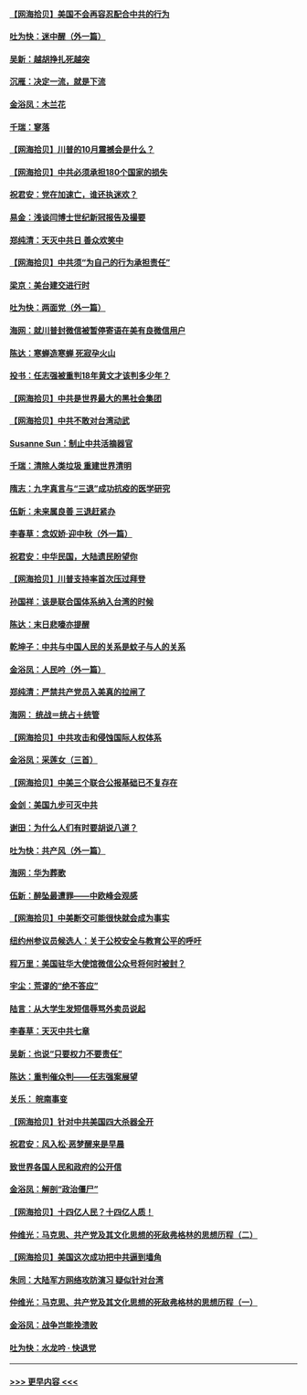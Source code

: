 #### [【网海拾贝】美国不会再容忍配合中共的行为](../pages/nsc993/n12433808.md?t=09281002) 
#### [吐为快：迷中醒（外一篇）](../pages/nsc993/n12433585.md?t=09281002) 
#### [吴新：越胡挣扎死越突](../pages/nsc993/n12433562.md?t=09281002) 
#### [沉雁：决定一流，就是下流](../pages/nsc993/n12432128.md?t=09281002) 
#### [金浴凤：木兰花](../pages/nsc993/n12432124.md?t=09281002) 
#### [千瑞：寥落](../pages/nsc993/n12432071.md?t=09281002) 
#### [【网海拾贝】川普的10月震撼会是什么？](../pages/nsc993/n12431624.md?t=09281002) 
#### [【网海拾贝】中共必须承担180个国家的损失](../pages/nsc993/n12428893.md?t=09281002) 
#### [祝君安：党在加速亡，谁还执迷欢？](../pages/nsc993/n12428652.md?t=09281002) 
#### [易金：浅谈闫博士世纪新冠报告及撮要](../pages/nsc993/n12426822.md?t=09281002) 
#### [郑纯清：天灭中共日 善众欢笑中](../pages/nsc993/n12426784.md?t=09281002) 
#### [【网海拾贝】中共须“为自己的行为承担责任”](../pages/nsc993/n12426067.md?t=09281002) 
#### [梁京：美台建交进行时](../pages/nsc993/n12424066.md?t=09281002) 
#### [吐为快：两面党（外一篇）](../pages/nsc993/n12424043.md?t=09281002) 
#### [海网：就川普封微信被暂停寄语在美有良微信用户](../pages/nsc993/n12424021.md?t=09281002) 
#### [陈达：寒蝉造寒蝉 死寂孕火山](../pages/nsc993/n12423958.md?t=09281002) 
#### [投书：任志强被重判18年黄文才该判多少年？](../pages/nsc993/n12423672.md?t=09281002) 
#### [【网海拾贝】中共是世界最大的黑社会集团](../pages/nsc993/n12423543.md?t=09281002) 
#### [【网海拾贝】中共不敢对台湾动武](../pages/nsc993/n12421418.md?t=09281002) 
#### [Susanne Sun：制止中共活摘器官](../pages/nsc993/n12419654.md?t=09281002) 
#### [千瑞：清除人类垃圾 重建世界清明](../pages/nsc993/n12419414.md?t=09281002) 
#### [隋志：九字真言与“三退”成功抗疫的医学研究](../pages/nsc993/n12419248.md?t=09281002) 
#### [伍新：未来属良善 三退赶紧办](../pages/nsc993/n12418496.md?t=09281002) 
#### [李春草：念奴娇·迎中秋（外一篇）](../pages/nsc993/n12418465.md?t=09281002) 
#### [祝君安：中华民国，大陆遗民盼望你](../pages/nsc993/n12418089.md?t=09281002) 
#### [【网海拾贝】川普支持率首次压过拜登](../pages/nsc993/n12418050.md?t=09281002) 
#### [孙国祥：该是联合国体系纳入台湾的时候](../pages/nsc993/n12417369.md?t=09281002) 
#### [陈达：末日悲嚎亦提醒](../pages/nsc993/n12416736.md?t=09281002) 
#### [乾坤子：中共与中国人民的关系是蚊子与人的关系](../pages/nsc993/n12416632.md?t=09281002) 
#### [金浴凤：人民吟（外一篇）](../pages/nsc993/n12416567.md?t=09281002) 
#### [郑纯清：严禁共产党员入美真的拉闸了](../pages/nsc993/n12416550.md?t=09281002) 
#### [海网： 统战＝统占＋统管](../pages/nsc993/n12416404.md?t=09281002) 
#### [【网海拾贝】中共攻击和侵蚀国际人权体系](../pages/nsc993/n12416250.md?t=09281002) 
#### [金浴凤：采莲女（三首）](../pages/nsc993/n12415517.md?t=09281002) 
#### [【网海拾贝】中美三个联合公报基础已不复存在](../pages/nsc993/n12415054.md?t=09281002) 
#### [金剑：美国九步可灭中共](../pages/nsc993/n12413183.md?t=09281002) 
#### [谢田：为什么人们有时要胡说八道？](../pages/nsc993/n12411861.md?t=09281002) 
#### [吐为快：共产风（外一篇）](../pages/nsc993/n12411761.md?t=09281002) 
#### [海网：华为葬歌](../pages/nsc993/n12410381.md?t=09281002) 
#### [伍新：醉坠最遭罪——中欧峰会观感](../pages/nsc993/n12410364.md?t=09281002) 
#### [【网海拾贝】中美断交可能很快就会成为事实](../pages/nsc993/n12409495.md?t=09281002) 
#### [纽约州参议员候选人：关于公校安全与教育公平的呼吁](../pages/nsc993/n12409228.md?t=09281002) 
#### [程万里：美国驻华大使馆微信公众号将何时被封？](../pages/nsc993/n12407397.md?t=09281002) 
#### [宇尘：荒谬的“绝不答应”](../pages/nsc993/n12407360.md?t=09281002) 
#### [陆言：从大学生发短信辱骂外卖员说起](../pages/nsc993/n12407285.md?t=09281002) 
#### [李春草：天灭中共七章](../pages/nsc993/n12406988.md?t=09281002) 
#### [吴新：也说“只要权力不要责任”](../pages/nsc993/n12406966.md?t=09281002) 
#### [陈达：重判催众判——任志强案展望](../pages/nsc993/n12404540.md?t=09281002) 
#### [关乐： 皖南事变](../pages/nsc993/n12404288.md?t=09281002) 
#### [【网海拾贝】针对中共美国四大杀器全开](../pages/nsc993/n12404172.md?t=09281002) 
#### [祝君安：风入松‧恶梦醒来是早晨](../pages/nsc993/n12401953.md?t=09281002) 
#### [致世界各国人民和政府的公开信](../pages/nsc993/n12401824.md?t=09281002) 
#### [金浴凤：解剖“政治僵尸”](../pages/nsc993/n12401808.md?t=09281002) 
#### [【网海拾贝】十四亿人民？十四亿人质！](../pages/nsc993/n12401708.md?t=09281002) 
#### [仲维光：马克思、共产党及其文化思想的死敌弗格林的思想历程（二）](../pages/nsc993/n12399107.md?t=09281002) 
#### [【网海拾贝】美国这次成功把中共逼到墙角](../pages/nsc993/n12400173.md?t=09281002) 
#### [朱同：大陆军方网络攻防演习 疑似针对台湾](../pages/nsc993/n12399868.md?t=09281002) 
#### [仲维光：马克思、共产党及其文化思想的死敌弗格林的思想历程（一）](../pages/nsc993/n12398341.md?t=09281002) 
#### [金浴凤：战争岂能挽溃败](../pages/nsc993/n12398855.md?t=09281002) 
#### [吐为快：水龙吟 · 快退党](../pages/nsc993/n12398849.md?t=09281002) 

----
#### [ >>> 更早内容 <<< ](../indexes/nsc993-earlier.md)

